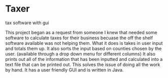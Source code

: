 # Taxer
tax software with gui

This project began as a request from someone I knew that needed some software to calculate taxes for their business becuase the off the shelf software available was not helping them. What it does is takes in user input and totals them up. It also sorts the input based on counties chosen by the user. (available through a drop down menu for different columns) It also prints out all of the information that has been inputted and calculated into a text file that can be printed out. This solves the issue of doing all the work by hand. It has a user friendly GUI and is written in Java.
